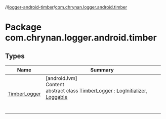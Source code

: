 //[logger-android-timber](../../index.md)/[com.chrynan.logger.android.timber](index.md)



# Package com.chrynan.logger.android.timber  


## Types  
  
|  Name |  Summary | 
|---|---|
| <a name="com.chrynan.logger.android.timber/TimberLogger///PointingToDeclaration/"></a>[TimberLogger](-timber-logger/index.md)| <a name="com.chrynan.logger.android.timber/TimberLogger///PointingToDeclaration/"></a>[androidJvm]  <br>Content  <br>abstract class [TimberLogger](-timber-logger/index.md) : [LogInitializer](../../../logger-core/logger-core/com.chrynan.logger/-log-initializer/index.md), [Loggable](../../../logger-core/logger-core/com.chrynan.logger/-loggable/index.md)  <br><br><br>|


